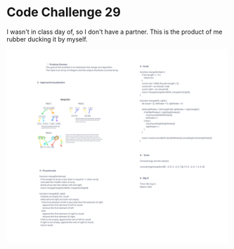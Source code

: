 # Code Challenge 29

I wasn't in class day of, so I don't have a partner.  This is the product of me rubber ducking it by myself.

![whiteboard](./CC29-MergeSort.png)
